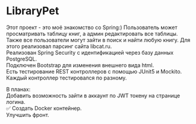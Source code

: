 # LibraryPet
Этот проект - это моё знакомство со Spring:)
Пользователь может просматривать таблицу книг, а админ редактировать все 
таблицы. Также все пользователи могут зайти в поиск и найти любую книгу. 
Для этого реализовал парсинг сайта libcat.ru. \
Реализован Spring Security с идентификацией через базу данных PostgreSQL.\
Подключен Bootstrap для изменения внешнего вида html. \
Есть тестирование REST контроллеров с помощью JUnit5 и Mockito. \
Каждый контроллер тестировался по разному. 

В планах: \
Добавить возможность зайти в аккаунт по JWT токену на странице логина. \
✅ Создать Docker контейнер. \
Улучшить фронт. 

